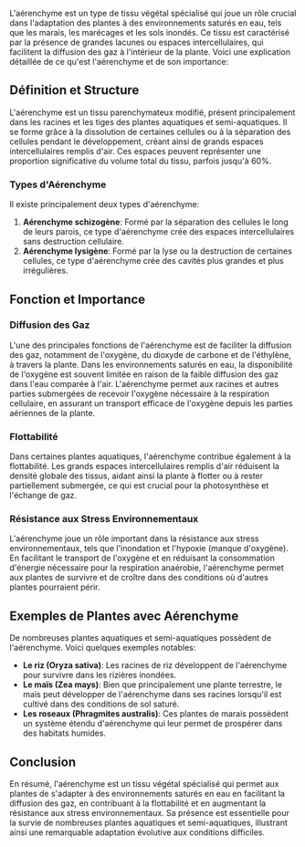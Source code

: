 L'aérenchyme est un type de tissu végétal spécialisé qui joue un rôle crucial dans l'adaptation des plantes à des environnements saturés en eau, tels que les marais, les marécages et les sols inondés. Ce tissu est caractérisé par la présence de grandes lacunes ou espaces intercellulaires, qui facilitent la diffusion des gaz à l'intérieur de la plante. Voici une explication détaillée de ce qu'est l'aérenchyme et de son importance:

## Définition et Structure

L'aérenchyme est un tissu parenchymateux modifié, présent principalement dans les racines et les tiges des plantes aquatiques et semi-aquatiques. Il se forme grâce à la dissolution de certaines cellules ou à la séparation des cellules pendant le développement, créant ainsi de grands espaces intercellulaires remplis d'air. Ces espaces peuvent représenter une proportion significative du volume total du tissu, parfois jusqu'à 60%.

### Types d'Aérenchyme

Il existe principalement deux types d'aérenchyme:

1. **Aérenchyme schizogène**: Formé par la séparation des cellules le long de leurs parois, ce type d'aérenchyme crée des espaces intercellulaires sans destruction cellulaire.
2. **Aérenchyme lysigène**: Formé par la lyse ou la destruction de certaines cellules, ce type d'aérenchyme crée des cavités plus grandes et plus irrégulières.

## Fonction et Importance

### Diffusion des Gaz

L'une des principales fonctions de l'aérenchyme est de faciliter la diffusion des gaz, notamment de l'oxygène, du dioxyde de carbone et de l'éthylène, à travers la plante. Dans les environnements saturés en eau, la disponibilité de l'oxygène est souvent limitée en raison de la faible diffusion des gaz dans l'eau comparée à l'air. L'aérenchyme permet aux racines et autres parties submergées de recevoir l'oxygène nécessaire à la respiration cellulaire, en assurant un transport efficace de l'oxygène depuis les parties aériennes de la plante.

### Flottabilité

Dans certaines plantes aquatiques, l'aérenchyme contribue également à la flottabilité. Les grands espaces intercellulaires remplis d'air réduisent la densité globale des tissus, aidant ainsi la plante à flotter ou à rester partiellement submergée, ce qui est crucial pour la photosynthèse et l'échange de gaz.

### Résistance aux Stress Environnementaux

L'aérenchyme joue un rôle important dans la résistance aux stress environnementaux, tels que l'inondation et l'hypoxie (manque d'oxygène). En facilitant le transport de l'oxygène et en réduisant la consommation d'énergie nécessaire pour la respiration anaérobie, l'aérenchyme permet aux plantes de survivre et de croître dans des conditions où d'autres plantes pourraient périr.

## Exemples de Plantes avec Aérenchyme

De nombreuses plantes aquatiques et semi-aquatiques possèdent de l'aérenchyme. Voici quelques exemples notables:

- **Le riz (Oryza sativa)**: Les racines de riz développent de l'aérenchyme pour survivre dans les rizières inondées.
- **Le maïs (Zea mays)**: Bien que principalement une plante terrestre, le maïs peut développer de l'aérenchyme dans ses racines lorsqu'il est cultivé dans des conditions de sol saturé.
- **Les roseaux (Phragmites australis)**: Ces plantes de marais possèdent un système étendu d'aérenchyme qui leur permet de prospérer dans des habitats humides.

## Conclusion

En résumé, l'aérenchyme est un tissu végétal spécialisé qui permet aux plantes de s'adapter à des environnements saturés en eau en facilitant la diffusion des gaz, en contribuant à la flottabilité et en augmentant la résistance aux stress environnementaux. Sa présence est essentielle pour la survie de nombreuses plantes aquatiques et semi-aquatiques, illustrant ainsi une remarquable adaptation évolutive aux conditions difficiles.